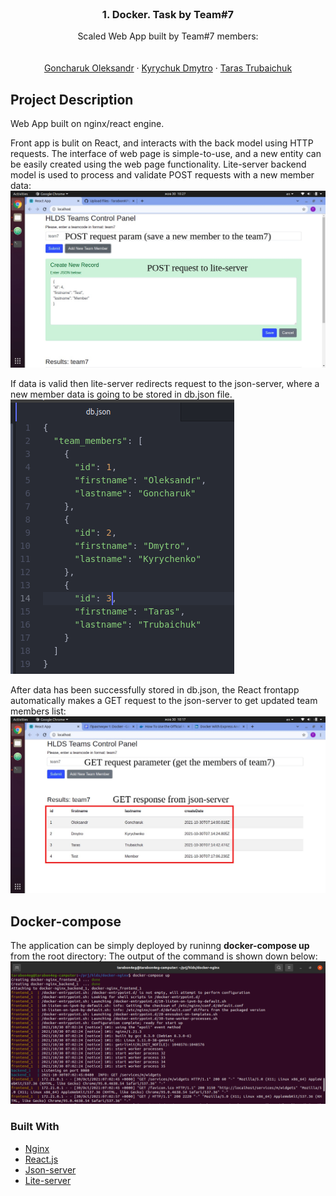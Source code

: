 <div id="top"></div>
<!-- PROJECT LOGO -->
<br />
<div align="center">
  <h3 align="center">1. Docker. Task by Team#7</h3>

  <p align="center">
    Scaled Web App built by Team#7 members:
    <br />
    <br />
    <br />
    <a href="">Goncharuk Oleksandr</a>
    ·
    <a href="">Kyrychuk Dmytro</a>
    ·
    <a href="">Taras Trubaichuk</a>
  </p>
</div>


<!-- PROJECT Description -->
## Project Description

Web App built on nginx/react engine.

Front app is bulit on React, and interacts with the back model using HTTP requests. The interface of web page is simple-to-use, and a new entity can be easily created using the web page functionality.
Lite-server backend model is used to process and validate POST requests with a new member data:
![Data in json format that is going to be POSTed to the lite-server backend model](new_entity.jpg?raw=true "new_entity")

If data is valid then lite-server redirects request to the json-server, where a new member data is going to be stored in db.json file.
![json file with stored member data](init_back.png?raw=true "db.json")

After data has been successfully stored in db.json, the React frontapp automatically makes a GET request to the json-server to get updated team members list:
![GET response data is rendered in the page](result.jpg?raw=true "result")


<!-- Docker exec -->
## Docker-compose

The application can be simply deployed by runinng **docker-compose up** from the root directory:
The output of the command is shown down below:
![terminal](docker-compose_up.png?raw=true "term")


### Built With

* [Nginx](https://nextjs.org/)
* [React.js](https://reactjs.org/)
* [Json-server](https://vuejs.org/)
* [Lite-server](https://angular.io/)
